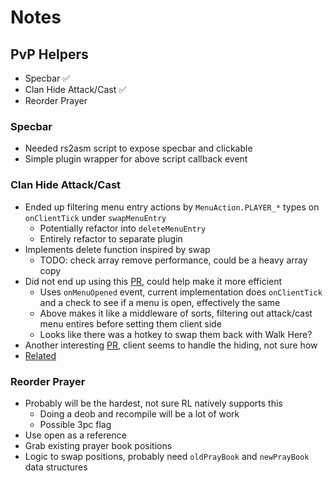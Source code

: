 # Notes

## PvP Helpers

- Specbar ✅
- Clan Hide Attack/Cast ✅
- Reorder Prayer

### Specbar

- Needed rs2asm script to expose specbar and clickable
- Simple plugin wrapper for above script callback event

### Clan Hide Attack/Cast

- Ended up filtering menu entry actions by `MenuAction.PLAYER_*` types on `onClientTick` under `swapMenuEntry`
  - Potentially refactor into `deleteMenuEntry`
  - Entirely refactor to separate plugin
- Implements delete function inspired by swap
  - TODO: check array remove performance, could be a heavy array copy
- Did not end up using this [PR](https://github.com/open-osrs/runelite/pull/900), could help make it more efficient
  - Uses `onMenuOpened` event, current implementation does `onClientTick` and a check to see if a menu is open, effectively the same
  - Above makes it like a middleware of sorts, filtering out attack/cast menu entires before setting them client side
  - Looks like there was a hotkey to swap them back with Walk Here?
- Another interesting [PR](https://github.com/open-osrs/runelite/pull/2916/files), client seems to handle the hiding, not sure how
- [Related](https://github.com/open-osrs/runelite/pull/2300/files)

### Reorder Prayer

- Probably will be the hardest, not sure RL natively supports this
  - Doing a deob and recompile will be a lot of work
  - Possible 3pc flag
- Use open as a reference
- Grab existing prayer book positions
- Logic to swap positions, probably need `oldPrayBook` and `newPrayBook` data structures


